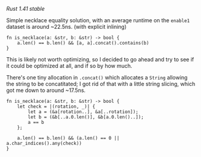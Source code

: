 *Rust 1.41 stable* 

Simple necklace equality solution, with an average runtime on the
`enable1` dataset is around ~22.5ns. (with explicit inlining)

    fn is_necklace(a: &str, b: &str) -> bool {
        a.len() == b.len() && [a, a].concat().contains(b)
    }

This is likely not worth optimizing, so I decided to go ahead and try
to see if it could be optimized at all, and if so by how much.

There's one tiny allocation in `.concat()` which allocates a `String`
allowing the string to be concatitated; I got rid of that with a
little string slicing, which got me down to around ~17.5ns.

    fn is_necklace(a: &str, b: &str) -> bool {
        let check = |(rotation, _)| {
            let a = (&a[rotation..], &a[..rotation]);
            let b = (&b[..a.0.len()], &b[a.0.len()..]);
            a == b
        };

        a.len() == b.len() && (a.len() == 0 || a.char_indices().any(check))
    }

